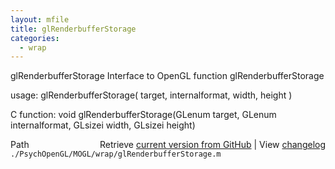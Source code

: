 ```yaml
---
layout: mfile
title: glRenderbufferStorage
categories:
  - wrap
---
```


glRenderbufferStorage  Interface to OpenGL function glRenderbufferStorage

usage:  glRenderbufferStorage\( target, internalformat, width, height \)

C function:  void glRenderbufferStorage\(GLenum target, GLenum internalformat, GLsizei width, GLsizei height\)


<div class="code_header" style="text-align:right;">
  <span style="float:left;">Path&nbsp;&nbsp;</span> <span class="counter">Retrieve <a href=
  "https://raw.github.com/Psychtoolbox-3/Psychtoolbox-3/beta/./PsychOpenGL/MOGL/wrap/glRenderbufferStorage.m">current version from GitHub</a> | View <a href=
  "https://github.com/Psychtoolbox-3/Psychtoolbox-3/commits/beta/./PsychOpenGL/MOGL/wrap/glRenderbufferStorage.m">changelog</a></span>
</div>
<div class="code">
  <code>./PsychOpenGL/MOGL/wrap/glRenderbufferStorage.m</code>
</div>
